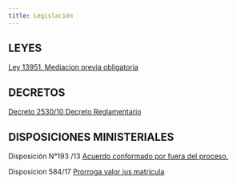 ```yaml
---
title: Legislación
---
```

## LEYES

[Ley 13951. Mediacion previa obligatoria](/legislacion/legislacion/l-13951.html)

## DECRETOS

[Decreto 2530/10 Decreto Reglamentario](http://www.gob.gba.gov.ar/legislacion/legislacion/10-2530.html)

## DISPOSICIONES MINISTERIALES

Disposición N°193 /13 [Acuerdo conformado por fuera del proceso. ](/legislacion/acuerdo-conformado-por-fuera-del-proceso)

Disposicion 584/17 [Prorroga valor ius matrícula](/legislacion/disp-584-17-prorroga-valor-ius/index.html)
